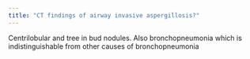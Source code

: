 ```yaml
---
title: "CT findings of airway invasive aspergillosis?"
---
```

Centrilobular and tree in bud nodules. Also bronchopneumonia which is indistinguishable from other causes of bronchopneumonia

